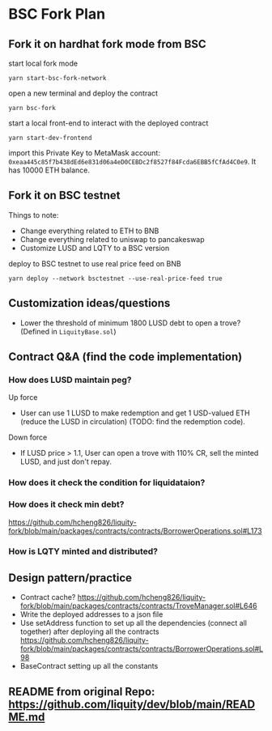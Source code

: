# BSC Fork Plan
## Fork it on hardhat fork mode from BSC
start local fork mode
```
yarn start-bsc-fork-network
```
open a new terminal and deploy the contract
```
yarn bsc-fork
```
start a local front-end to interact with the deployed contract
```
yarn start-dev-frontend
```
import this Private Key to MetaMask account: `0xeaa445c85f7b438dEd6e831d06a4eD0CEBDc2f8527f84Fcda6EBB5fCfAd4C0e9`. It has 10000 ETH balance.
## Fork it on BSC testnet
Things to note:
- Change everything related to ETH to BNB
- Change everything related to uniswap to pancakeswap
- Customize LUSD and LQTY to a BSC version

deploy to BSC testnet to use real price feed on BNB
```
yarn deploy --network bsctestnet --use-real-price-feed true
```

## Customization ideas/questions
- Lower the threshold of minimum 1800 LUSD debt to open a trove? (Defined in `LiquityBase.sol`)

## Contract Q&A (find the code implementation)
### How does LUSD maintain peg?

Up force
- User can use 1 LUSD to make redemption and get 1 USD-valued ETH (reduce the LUSD in circulation) (TODO: find the redemption code).

Down force
- If LUSD price > 1.1, User can open a trove with 110% CR, sell the minted LUSD, and just don't repay.
### How does it check the condition for liquidataion?
### How does it check min debt?
https://github.com/hcheng826/liquity-fork/blob/main/packages/contracts/contracts/BorrowerOperations.sol#L173
### How is LQTY minted and distributed?

## Design pattern/practice
- Contract cache? https://github.com/hcheng826/liquity-fork/blob/main/packages/contracts/contracts/TroveManager.sol#L646
- Write the deployed addresses to a json file
- Use setAddress function to set up all the dependencies (connect all together) after deploying all the contracts https://github.com/hcheng826/liquity-fork/blob/main/packages/contracts/contracts/BorrowerOperations.sol#L98
- BaseContract setting up all the constants



## README from original Repo: https://github.com/liquity/dev/blob/main/README.md
